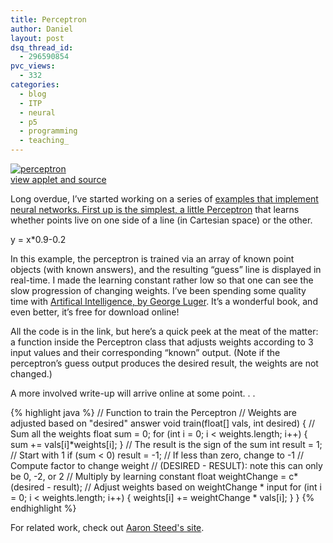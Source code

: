```yaml
---
title: Perceptron
author: Daniel
layout: post
dsq_thread_id:
  - 296590854
pvc_views:
  - 332
categories:
  - blog
  - ITP
  - neural
  - p5
  - programming
  - teaching_
---
```

<p><a href="http://www.shiffman.net/itp/classes/nature/week10_s06/perceptron/"><img id="image145" src="http://www.shiffman.net/wp-content/uploads/2006/11/perceptron.jpg" alt="perceptron" /></a><br />
<a href="http://www.shiffman.net/itp/classes/nature/week10_s06/perceptron/">view applet and source</a></p>
<p>Long overdue, I&#8217;ve started working on a series of <a href="http://www.processing.org"Processing</a> examples that implement neural networks.  First up is the simplest, a little </a><a href="http://en.wikipedia.org/wiki/Perceptron">Perceptron</a> that learns whether points live on one side of a line (in Cartesian space) or the other.</p>
<p>y = x*0.9-0.2</p>
<p>In this example, the perceptron is trained via an array of known point objects (with known answers), and the resulting &#8220;guess&#8221; line is displayed in real-time.  I made the learning constant rather low so that one can see the slow progression of changing weights.  I&#8217;ve been spending some quality time with <a href="http://www.cs.unm.edu/~luger/index.html">Artifical Intelligence, by George Luger</a>.  It&#8217;s a wonderful book, and even better, it&#8217;s free for download online!</p>
<p>All the code is in the link, but here&#8217;s a quick peek at the meat of the matter: a function inside the Perceptron class that adjusts weights according to 3 input values and their corresponding &#8220;known&#8221; output.  (Note if the perceptron&#8217;s guess output produces the desired result, the weights are not changed.)</p>
<p>A more involved write-up will arrive online at some point. . . </p>
{% highlight java %}
// Function to train the Perceptron
// Weights are adjusted based on "desired" answer
void train(float[] vals, int desired) {
  // Sum all the weights
  float sum = 0;
  for (int i = 0; i < weights.length; i++) {
    sum += vals[i]*weights[i];
  }
  // The result is the sign of the sum
  int result = 1;  // Start with 1
  if (sum < 0) result = -1; // If less than zero, change to -1
  // Compute factor to change weight
  // (DESIRED - RESULT): note this can only be 0, -2, or 2
  // Multiply by learning constant
  float weightChange = c*(desired - result);
  // Adjust weights based on weightChange * input
  for (int i = 0; i < weights.length; i++) {
    weights[i] += weightChange * vals[i];         
  }
}
{% endhighlight %}
<p>For related work, check out <a href="http://www.robotacid.com/PBeta/AILibrary/">Aaron Steed's site</a>.</p>

